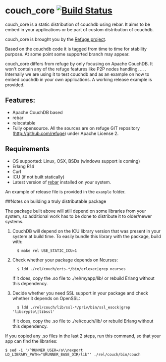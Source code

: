 couch_core [![Build Status](https://secure.travis-ci.org/refuge/couchÂ_core.png)](http://travis-ci.org/refuge/couch_core)
=========================================================================================================================

couch_core is a static distribution of couchdb using rebar. It aims to be
embed in your applications or be part of custom distribution of couchdb.

couch_core is brought you by the [Refuge project](http://refuge.io).

Based on the couchdb code it is tagged from time to time for stability
purpose. At some point some supported branch may appear.

couch_core differs from refuge by only focusing on Apache CouchDB. It won't
contain any of the refuge features like P2P nodes handling, ... .
Internally we are using it to test couchdb and as an example on how to
embed couchdb in your own applications. A working release example is
provided.

## Features:

- Apache CouchDB based
- rebar
- relocatable
- Fully opensource. All the sources are on refuge GIT repository
  (http://github.com/refuge) under Apache License 2.

## Requirements

- OS supported: Linux, OSX, BSDs (windows support is coming)
- Erlang R14
- Curl
- ICU (if not built statically)
- Latest version of [rebar](http://github.com/basho/rebar) installed on
  your system.

An example of release file is provided in the `example` folder.


##Notes on building a truly distributable package

The package built above will still depend on some libraries from your
system, so additional work has to be done to distribute it to
older/newer systems.

1. CouchDB will depend on the ICU library version that was present in
   your system at build time. To easily bundle this library with the
   package, build with:

         $ make rel USE_STATIC_ICU=1

1. Check whether your package depends on Ncurses:

         $ ldd ./rel/couch/erts-*/bin/erlexec|grep ncurses

    If it does, copy the .so file to ./rel/myapp/lib/ or rebuild Erlang
    without this dependency.

1. Decide whether you need SSL support in your package and check whether it
   depends on OpenSSL:

         $ ldd ./rel/couch/lib/ssl-*/priv/bin/ssl_esock|grep 'libcrypto\|libssl'

    If it does, copy the .so file to ./rel/couch/lib/ or rebuild Erlang
    without this dependency.

If you copied any .so files in the last 2 steps, run this command, so
that your app can find the libraries:

    $ sed -i '/^RUNNER_USER=/a\\nexport LD_LIBRARY_PATH="$RUNNER_BASE_DIR/lib"' ./rel/couch/bin/couch

